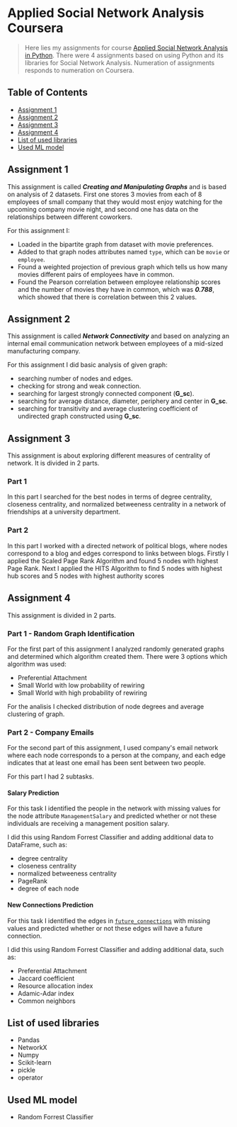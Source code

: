 # Applied Social Network Analysis Coursera
> Here lies my assignments for course [Applied Social Network Analysis in Python](https://www.coursera.org/learn/python-social-network-analysis).
> There were 4 assignments based on using Python and its libraries for Social Network Analysis.
> Numeration of assignments responds to numeration on Coursera.


## Table of Contents
* [Assignment 1](#assignment-1)
* [Assignment 2](#assignment-2)
* [Assignment 3](#assignment-3)
* [Assignment 4](#assignment-4)
* [List of used libraries](#list-of-used-libraries)
* [Used ML model](#used-ml-model)


## Assignment 1
This assignment is called ***Creating and Manipulating Graphs*** and is based on analysis of 2 datasets. First one stores 3 movies from each of 8 employees of small company that they would most enjoy watching for the upcoming company movie night, and second one has data on the relationships between different coworkers.

For this assignment I:
- Loaded in the bipartite graph from dataset with movie preferences.
- Added to that graph nodes attributes named `type`, which can be `movie` or `employee`.
- Found a weighted projection of previous graph which tells us how many movies different pairs of employees have in common.
- Found the Pearson correlation between employee relationship scores and the number of movies they have in common, which was ***0.788***, which showed that there is correlation between this 2 values.


## Assignment 2
This assignment is called ***Network Connectivity*** and based on analyzing an internal email communication network between employees of a mid-sized manufacturing company.

For this assignment I did basic analysis of given graph:
- searching number of nodes and edges.
- checking for strong and weak connection.
- searching for largest strongly connected component (**G_sc**).
- searching for average distance, diameter, periphery and center in **G_sc**.
- searching for transitivity and average clustering coefficient of undirected graph constructed using **G_sc**.


## Assignment 3
This assignment is about exploring different measures of centrality of network. It is divided in 2 parts.

### Part 1
In this part I searched for the best nodes in terms of degree centrality, closeness centrality, and normalized betweeness centrality in a network of friendships at a university department.

### Part 2
In this part I worked with a directed network of political blogs, where nodes correspond to a blog and edges correspond to links between blogs. Firstly I applied the Scaled Page Rank Algorithm and found 5 nodes with highest Page Rank. Next I applied the HITS Algorithm to find 5 nodes with highest hub scores and 5 nodes with highest authority scores
 
 
## Assignment 4
This assignment is divided in 2 parts.

### Part 1 - Random Graph Identification
For the first part of this assignment I analyzed randomly generated graphs and determined which algorithm created them. There were 3 options which algorithm was used:
- Preferential Attachment
- Small World with low probability of rewiring
- Small World with high probability of rewiring

For the analisis I checked distribution of node degrees and average clustering of graph.

### Part 2 - Company Emails
For the second part of this assignment, I used company's email network where each node corresponds to a person at the company, and each edge indicates that at least one email has been sent between two people.

For this part I had 2 subtasks.

#### Salary Prediction
For this task I identified the people in the network with missing values for the node attribute `ManagementSalary` and predicted whether or not these individuals are receiving a management position salary.

I did this using Random Forrest Classifier and adding additional data to DataFrame, such as:
- degree centrality
- closeness centrality 
- normalized betweeness centrality
- PageRank
- degree of each node

#### New Connections Prediction
For this task I identified the edges in [`future_connections`](https://github.com/Cybersheralt/Social-Network-Analysis-Coursera/blob/main/Assignment%204/Future_Connections.csv) with missing values and predicted whether or not these edges will have a future connection.

I did this using Random Forrest Classifier and adding additional data, such as:
- Preferential Attachment
- Jaccard coefficient
- Resource allocation index
- Adamic-Adar index
- Common neighbors


## List of used libraries
- Pandas
- NetworkX
- Numpy
- Scikit-learn
- pickle
- operator

## Used ML model
- Random Forrest Classifier
